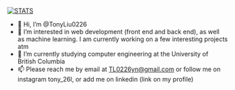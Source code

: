 [![STATS](https://github-readme-stats.vercel.app/api?username=TonyLiu0226&count_private=true&show_icons=true&theme=tokyonight&border_radius=2)](https://github.com/anuraghazra/github-readme-stats)



- 👋 Hi, I’m @TonyLiu0226
- 👀 I’m interested in web development (front end and back end), as well as machine learning. I am currently working on a few interesting projects atm
- 🌱 I’m currently studying computer engineering at the University of British Columbia
- 📫 Please reach me by email at TL0226yn@gmail.com or follow me on instagram tony_26l, or add me on linkedin (link on my profile)

<!---
TonyLiu0226/TonyLiu0226 is a ✨ special ✨ repository because its `README.md` (this file) appears on your GitHub profile.
You can click the Preview link to take a look at your changes.
--->
